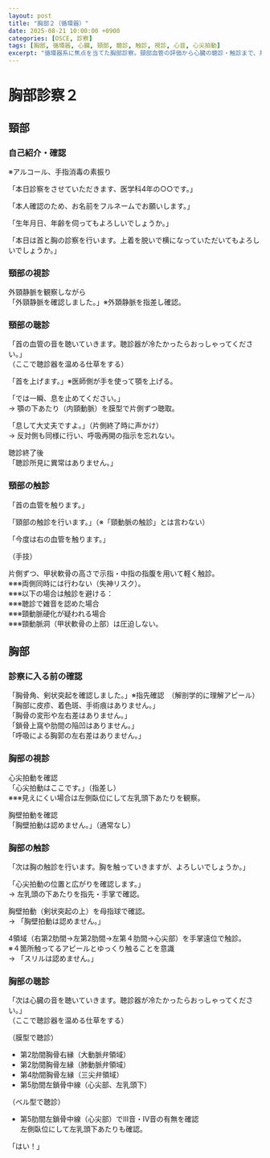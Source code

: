 ```yaml
---
layout: post
title: "胸部２（循環器）"
date: 2025-08-21 10:00:00 +0900
categories: [OSCE, 診察]
tags: [胸部, 循環器, 心臓, 頸部, 聴診, 触診, 視診, 心音, 心尖拍動]
excerpt: "循環器系に焦点を当てた胸部診察。頸部血管の評価から心臓の聴診・触診まで、系統的な心血管系診察の手順。"
---
```


# 胸部診察２
## 頸部  
### 自己紹介・確認

※アルコール、手指消毒の素振り  

「本日診察をさせていただきます、医学科4年の○○です。」  

「本人確認のため、お名前をフルネームでお願いします。」  

「生年月日、年齢を伺ってもよろしいでしょうか。」  

「本日は首と胸の診察を行います。上着を脱いで横になっていただいてもよろしいでしょうか。」  

### 頸部の視診  

外頸静脈を観察しながら  
「外頸静脈を確認しました。」※外頚静脈を指差し確認。  

### 頸部の聴診

「首の血管の音を聴いていきます。聴診器が冷たかったらおっしゃってください。」  
（ここで聴診器を温める仕草をする）  

「首を上げます。」※医師側が手を使って顎を上げる。  

「では一瞬、息を止めてください。」  
→ 顎の下あたり（内頸動脈）を膜型で片側ずつ聴取。  

「息して大丈夫ですよ。」（片側終了時に声かけ）  
→ 反対側も同様に行い、呼吸再開の指示を忘れない。  

聴診終了後  
「聴診所見に異常はありません。」  

### 頸部の触診

「首の血管を触ります。」  

「頸部の触診を行います。」（※「頸動脈の触診」とは言わない）  

「今度は右の血管を触ります。」  

（手技）  

片側ずつ、甲状軟骨の高さで示指・中指の指腹を用いて軽く触診。  
※※※両側同時には行わない（失神リスク）。  
※※※以下の場合は触診を避ける：  
※※※聴診で雑音を認めた場合  
※※※頸動脈硬化が疑われる場合  
※※※頸動脈洞（甲状軟骨の上部）は圧迫しない。  

## 胸部  
### 診察に入る前の確認  

「胸骨角、剣状突起を確認しました。」※指先確認　（解剖学的に理解アピール）  
「胸部に皮疹、着色斑、手術痕はありません。」  
「胸骨の変形や左右差はありません。」  
「鎖骨上窩や肋間の陥凹はありません。」  
「呼吸による胸郭の左右差はありません。」  

### 胸部の視診  

心尖拍動を確認  
「心尖拍動はここです。」（指差し）  
※※※見えにくい場合は左側臥位にして左乳頭下あたりを観察。  

胸壁拍動を確認  
「胸壁拍動は認めません。」（通常なし）  

### 胸部の触診  

「次は胸の触診を行います。胸を触っていきますが、よろしいでしょうか。」  

「心尖拍動の位置と広がりを確認します。」  
→ 左乳頭の下あたりを指先・手掌で確認。  

胸壁拍動（剣状突起の上）を母指球で確認。  
→ 「胸壁拍動は認めません。」  

4領域（右第2肋間→左第2肋間→左第４肋間→心尖部）を手掌遠位で触診。  
※４箇所触ってるアピールとゆっくり触ることを意識  
→ 「スリルは認めません。」  

### 胸部の聴診  

「次は心臓の音を聴いていきます。聴診器が冷たかったらおっしゃってください。」  
（ここで聴診器を温める仕草をする）  

（膜型で聴診）  

- 第2肋間胸骨右縁（大動脈弁領域）  
- 第2肋間胸骨左縁（肺動脈弁領域）  
- 第4肋間胸骨左縁（三尖弁領域）  
- 第5肋間左鎖骨中線（心尖部、左乳頭下）  

（ベル型で聴診）  
 - 第5肋間左鎖骨中線（心尖部）でⅢ音・Ⅳ音の有無を確認  
左側臥位にして左乳頭下あたりも確認。  

「はい！」

